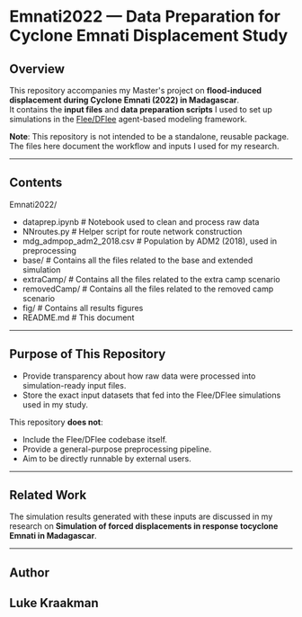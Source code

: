 # Emnati2022 — Data Preparation for Cyclone Emnati Displacement Study

## Overview
This repository accompanies my Master's project on **flood-induced displacement during Cyclone Emnati (2022) in Madagascar**.  
It contains the **input files** and **data preparation scripts** I used to set up simulations in the [Flee/DFlee](https://github.com/djgroen/flee) agent-based modeling framework.  

**Note**: This repository is not intended to be a standalone, reusable package. The files here document the workflow and inputs I used for my research.

---

## Contents

Emnati2022/
- dataprep.ipynb # Notebook used to clean and process raw data
- NNroutes.py # Helper script for route network construction
- mdg_admpop_adm2_2018.csv # Population by ADM2 (2018), used in preprocessing
- base/ # Contains all the files related to the base and extended simulation
- extraCamp/ # Contains all the files related to the extra camp scenario
- removedCamp/ # Contains all the files related to the removed camp scenario
- fig/ # Contains all results figures
- README.md # This document

---

## Purpose of This Repository
- Provide transparency about how raw data were processed into simulation-ready input files.  
- Store the exact input datasets that fed into the Flee/DFlee simulations used in my study.  

This repository **does not**:  
- Include the Flee/DFlee codebase itself.  
- Provide a general-purpose preprocessing pipeline.  
- Aim to be directly runnable by external users.  

---

## Related Work
The simulation results generated with these inputs are discussed in my research on **Simulation of forced displacements in response tocyclone Emnati in Madagascar**.

---

## Author
**Luke Kraakman**  
---
